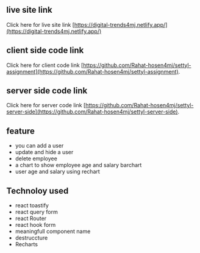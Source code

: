 ## live site link
Click here for live site link [https://digital-trends4mj.netlify.app/](https://digital-trends4mj.netlify.app/)

## client side code link
Click here for client code link [https://github.com/Rahat-hosen4mj/settyl-assignment](https://github.com/Rahat-hosen4mj/settyl-assignment).

## server side code link
Click here for server code link [https://github.com/Rahat-hosen4mj/settyl-server-side](https://github.com/Rahat-hosen4mj/settyl-server-side).

## feature
* you can add a user
* update and hide a user
* delete employee 
* a chart to show employee age and salary barchart
* user age and salary using rechart

## Technoloy used
* react toastify
* react query form
* react Router
* react hook form
* meaningfull component name
* destruccture
* Recharts